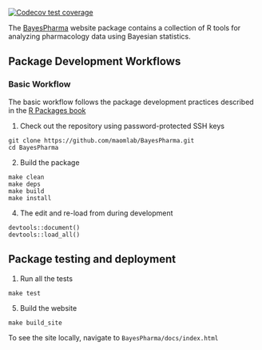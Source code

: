   <!-- badges: start -->
  [![Codecov test coverage](https://codecov.io/gh/maomlab/BayesPharma/branch/main/graph/badge.svg)](https://app.codecov.io/gh/maomlab/BayesPharma?branch=main)
  <!-- badges: end -->

The [BayesPharma](https://maomlab.github.io/BayesPharma) website package contains a collection of R tools for analyzing pharmacology data using Bayesian statistics.

## Package Development Workflows

### Basic Workflow
The basic workflow follows the package development practices described in the
[R Packages book](https://r-pkgs.org/index.html)


1) Check out the repository using password-protected SSH keys

```{shell clone-repo}
git clone https://github.com/maomlab/BayesPharma.git
cd BayesPharma
```
    
2) Build the package

```{shell install-package}
make clean
make deps
make build
make install
```


4) The edit and re-load from during development 

```{r edit-and-run}
devtools::document()
devtools::load_all()
```    
    
## Package testing and deployment

1) Run all the tests

```{shell test-package}
make test
```

5) Build the website
```{shell build-site}
make build_site
```

To see the site locally, navigate to `BayesPharma/docs/index.html`


